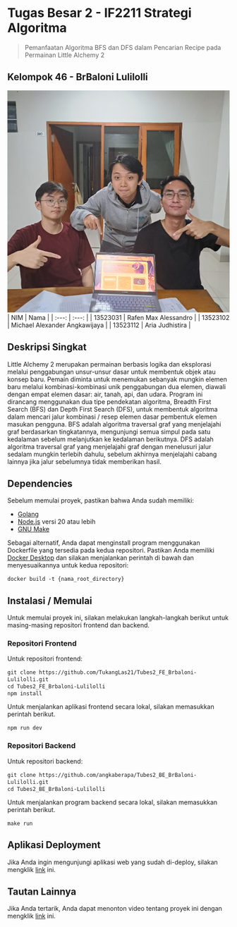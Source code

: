 # Tugas Besar 2 - IF2211 Strategi Algoritma
> Pemanfaatan Algoritma BFS dan DFS dalam Pencarian Recipe pada Permainan Little Alchemy 2

## Kelompok 46 - BrBaloni Lulilolli
![foto kelompok](doc/foto.jpg)
| NIM | Nama |
| :---: | :---: |
| 13523031 | Rafen Max Alessandro |
| 13523102 | Michael Alexander Angkawijaya |
| 13523112 | Aria Judhistira |

## Deskripsi Singkat
Little Alchemy 2 merupakan permainan berbasis logika dan eksplorasi melalui penggabungan unsur-unsur dasar untuk membentuk objek atau konsep baru. Pemain diminta untuk menemukan sebanyak mungkin elemen baru melalui kombinasi-kombinasi unik penggabungan dua elemen, diawali dengan empat elemen dasar: air, tanah, api, dan udara. Program ini dirancang menggunakan dua tipe pendekatan algoritma, Breadth First Search (BFS) dan Depth First Search (DFS), untuk membentuk algoritma dalam mencari jalur kombinasi / resep elemen dasar pembentuk elemen masukan pengguna. BFS adalah algoritma traversal graf yang menjelajahi graf berdasarkan tingkatannya, mengunjungi semua simpul pada satu kedalaman sebelum melanjutkan ke kedalaman berikutnya. DFS adalah algoritma traversal graf yang menjelajahi graf dengan menelusuri jalur sedalam mungkin terlebih dahulu, sebelum akhirnya menjelajahi cabang lainnya jika jalur sebelumnya tidak memberikan hasil.

## Dependencies

Sebelum memulai proyek, pastikan bahwa Anda sudah memiliki:
- [Golang](https://go.dev/)
- [Node.js](https://nodejs.org/en) versi 20 atau lebih
- [GNU Make](https://www.gnu.org/software/make/)

Sebagai alternatif, Anda dapat menginstall program menggunakan Dockerfile yang tersedia pada kedua repositori. Pastikan Anda memiliki [Docker Desktop](https://www.docker.com/products/docker-desktop/) dan silakan menjalankan perintah di bawah dan menyesuaikannya untuk kedua repositori:
```shell
docker build -t {nama_root_directory}
```

## Instalasi / Memulai

Untuk memulai proyek ini, silakan melakukan langkah-langkah berikut untuk masing-masing repositori frontend dan backend. 
<br>

### Repositori Frontend
Untuk repositori frontend:
```shell
git clone https://github.com/TukangLas21/Tubes2_FE_Brbaloni-Lulilolli.git
cd Tubes2_FE_Brbaloni-Lulilolli
npm install
```
Untuk menjalankan aplikasi frontend secara lokal, silakan memasukkan perintah berikut.
```shell
npm run dev
```
### Repositori Backend
Untuk repositori backend:
```shell
git clone https://github.com/angkaberapa/Tubes2_BE_BrBaloni-Lulilolli.git
cd Tubes2_BE_BrBaloni-Lulilolli
```
Untuk menjalankan program backend secara lokal, silakan memasukkan perintah berikut.
```shell
make run
```

## Aplikasi Deployment
Jika Anda ingin mengunjungi aplikasi web yang sudah di-deploy, silakan mengklik [link](https://tubes2-fe-brbaloni-lulilolli.vercel.app/) ini.

## Tautan Lainnya
Jika Anda tertarik, Anda dapat menonton video tentang proyek ini dengan mengklik [link](https://youtu.be/Klx4UGEPmcg?si=T1dQDLA9cmZi8MFc) ini.
